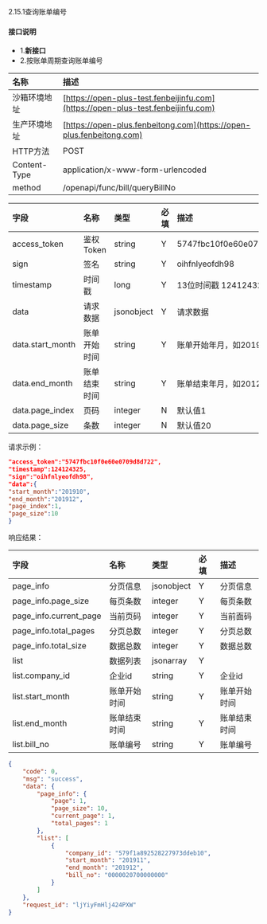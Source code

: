 2.15.1查询账单编号

#### 接口说明

* 1.**新接口**
* 2.按账单周期查询账单编号

| 名称 | 描述 |
| :--- | :--- |
| 沙箱环境地址 | [https://open-plus-test.fenbeijinfu.com](https://open-plus-test.fenbeijinfu.com) |
| 生产环境地址 | [https://open-plus.fenbeitong.com](https://open-plus.fenbeitong.com) |
| HTTP方法 | POST |
| Content-Type | application/x-www-form-urlencoded |
|  method |  /openapi/func/bill/queryBillNo |

| 字段 | 名称 | 类型 | 必填 | 描述 |
| :--- | :--- | :--- | :--- | :--- |
| access\_token | 鉴权Token | string | Y | 5747fbc10f0e60e0709d8d722 |
| sign | 签名 | string | Y | oihfnlyeofdh98 |
| timestamp | 时间戳 | long | Y | 13位时间戳 1241243250000 |
| data | 请求数据 | jsonobject | Y | 请求数据 |
| data.start\_month | 账单开始时间 | string | Y | 账单开始年月，如201910 |
| data.end\_month | 账单结束时间 | string | Y | 账单结束年月，如201212 |
| data.page\_index | 页码 | integer | N | 默认值1 |
|  data.page\_size | 条数 | integer | N | 默认值20 |

请求示例：

```json
"access_token":"5747fbc10f0e60e0709d8d722",
"timestamp":124124325,
"sign":"oihfnlyeofdh98",
"data":{
"start_month":"201910",
"end_month":"201912",
"page_index":1,
"page_size":10
}
```

响应结果：

| 字段 | 名称 | 类型 | 必填 | 描述 |
| :--- | :--- | :--- | :--- | :--- |
| page\_info | 分页信息 | jsonobject | Y | 分页信息 |
| page\_info.page\_size | 每页条数 | integer | Y | 每页条数 |
| page\_info.current\_page | 当前页码 | integer | Y | 当前面码 |
| page\_info.total\_pages | 分页总数 | integer | Y | 分页总数 |
| page\_info.total\_size | 数据总数 | integer | Y | 数据总数 |
| list | 数据列表 | jsonarray | Y |  |
| list.company\_id | 企业id | string | Y | 企业id |
| list.start\_month | 账单开始时间 | string | Y | 账单开始时间 |
| list.end\_month | 账单结束时间 | string | Y | 账单结束时间 |
| list.bill\_no | 账单编号 | string | Y | 账单编号 |

```json
{
    "code": 0,
    "msg": "success",
    "data": {
        "page_info": {
            "page": 1,
            "page_size": 10,
            "current_page": 1,
            "total_pages": 1
        },
        "list": [
            {
                "company_id": "579f1a892528227973ddeb10",
                "start_month": "201911",
                "end_month": "201912",
                "bill_no": "0000020700000000"
            }
        ]
    },
    "request_id": "ljYiyFmHlj424PXW"
}
```



